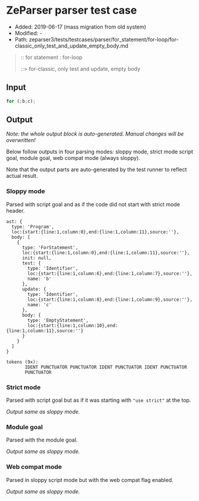 # ZeParser parser test case

- Added: 2019-06-17 (mass migration from old system)
- Modified: -
- Path: zeparser3/tests/testcases/parser/for_statement/for-loop/for-classic_only_test_and_update_empty_body.md

> :: for statement : for-loop
>
> ::> for-classic, only test and update, empty body

## Input

`````js
for (;b;c);
`````

## Output

_Note: the whole output block is auto-generated. Manual changes will be overwritten!_

Below follow outputs in four parsing modes: sloppy mode, strict mode script goal, module goal, web compat mode (always sloppy).

Note that the output parts are auto-generated by the test runner to reflect actual result.

### Sloppy mode

Parsed with script goal and as if the code did not start with strict mode header.

`````
ast: {
  type: 'Program',
  loc:{start:{line:1,column:0},end:{line:1,column:11},source:''},
  body: [
    {
      type: 'ForStatement',
      loc:{start:{line:1,column:0},end:{line:1,column:11},source:''},
      init: null,
      test: {
        type: 'Identifier',
        loc:{start:{line:1,column:6},end:{line:1,column:7},source:''},
        name: 'b'
      },
      update: {
        type: 'Identifier',
        loc:{start:{line:1,column:8},end:{line:1,column:9},source:''},
        name: 'c'
      },
      body: {
        type: 'EmptyStatement',
        loc:{start:{line:1,column:10},end:{line:1,column:11},source:''}
      }
    }
  ]
}

tokens (9x):
       IDENT PUNCTUATOR PUNCTUATOR IDENT PUNCTUATOR IDENT PUNCTUATOR
       PUNCTUATOR
`````

### Strict mode

Parsed with script goal but as if it was starting with `"use strict"` at the top.

_Output same as sloppy mode._

### Module goal

Parsed with the module goal.

_Output same as sloppy mode._

### Web compat mode

Parsed in sloppy script mode but with the web compat flag enabled.

_Output same as sloppy mode._
